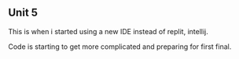 ## Unit 5

This is when i started using a new IDE instead of replit, intellij.

Code is starting to get more complicated and preparing for first final.

